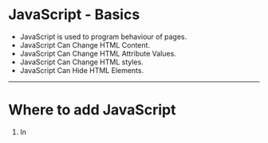 # JavaScript - Basics

- JavaScript is used to program behaviour of pages.
- JavaScript Can Change HTML Content.
- JavaScript Can Change HTML Attribute Values.
- JavaScript Can Change HTML styles.
- JavaScript Can Hide HTML Elements.

---

# Where to add JavaScript

1. In <script> tag:

```html
<script>
  console.log("Hello");
</script>
// Script tag can be added in
<head>
  tag or in
  <body>
    tag.
  </body>
</head>
```

2. In External .js File [ Without Script Tag ].

Exernal javascipt file is prefferd over all.

- Easy to maintain and read
- Cached files can speed up page load.

---

# <script> tag methods.

```html
<script src = "script.js"> // file path
<script src= "https://www.w3schools.com/js/myScript.js"> // URL
```

---

# Display Methods

```js
.innerHTML
document.write()
window.alert()
console.log()
```

---

# JavaScript Statements

| Keyword  |                          Description                          |
| :------: | :-----------------------------------------------------------: |
|   var    |                      Declares a variable                      |
|   let    |                   Declares a block variable                   |
|  const   |                   Declares a block constant                   |
|    if    |   Marks a block of statements to be executed on a condition   |
|  switch  | Marks a block of statements to be executed in different cases |
|   for    |     Marks a block of statements to be executed in a loop      |
| function |                      Declares a function                      |
|  return  |                       Exits a function                        |
|   try    |      Implements error handling to a block of statements       |

---

# Comments

```js
// single line comment
/* Multiple 
line comment */
```
